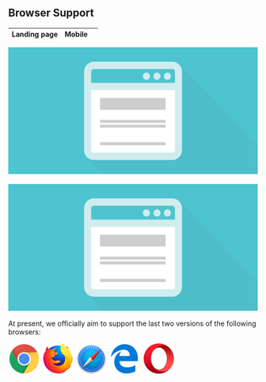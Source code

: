 ## Browser Support

| Landing page | Mobile |     |
| ------------ | ------ | --- |


<img src="../images/screenshots/placeholder.png" href="https://google.com" height="256">&nbsp;&nbsp;&nbsp;<img src="../images/screenshots/placeholder.png" href="https://google.com" height="256">

At present, we officially aim to support the last two versions of the following browsers:

<img src="../images/browsers/chrome.png" width="64" height="64"> <img src="../images/browsers/firefox.png" width="64" height="64"> <img src="../images/browsers/safari.png" width="64" height="64">
<img src="../images/browsers/edge.png" width="64" height="64"> <img src="../images/browsers/opera.png" width="64" height="64">
